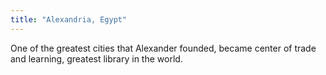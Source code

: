 ```yaml
---
title: "Alexandria, Egypt"
---
```

One of the greatest cities that Alexander founded, became center of trade and learning, greatest library in the world.

